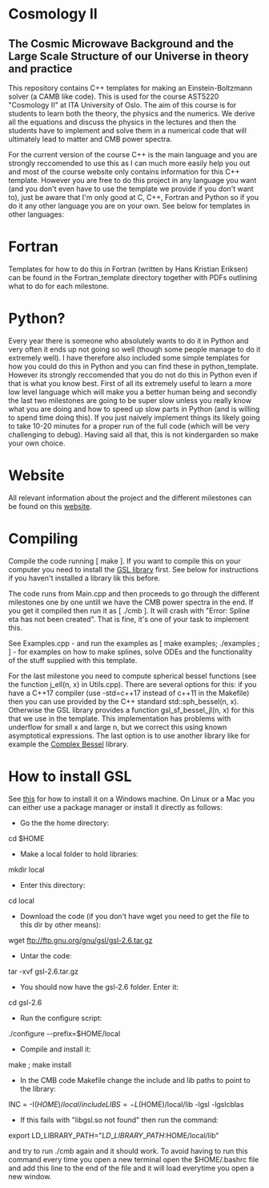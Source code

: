 # Cosmology II
## The Cosmic Microwave Background and the Large Scale Structure of our Universe in theory and practice

This repository contains C++ templates for making an Einstein-Boltzmann solver (a CAMB like code). This is used for the course AST5220 "Cosmology II" at ITA University of Oslo. The aim of this course is for students to learn both the theory, the physics and the numerics. We derive all the equations and discuss the physics in the lectures and then the students have to implement and solve them in a numerical code that will ultimately lead to matter and CMB power spectra. 

For the current version of the course C++ is the main language and you are strongly reccomended to use this as I can much more easily help you out and most of the course website only contains information for this C++ template. However you are free to do this project in any language you want (and you don't even have to use the template we provide if you don't want to), just be aware that I'm only good at C, C++, Fortran and Python so if you do it any other language you are on your own. See below for templates in other languages: 

# Fortran

Templates for how to do this in Fortran (written by Hans Kristian Eriksen) can be found in the Fortran\_template directory together with PDFs outlining what to do for each milestone.

# Python?

Every year there is someone who absolutely wants to do it in Python and very often it ends up not going so well (though some people manage to do it extremely well). I have therefore also included some simple templates for how you could do this in Python and you can find these in python\_template. However its strongly reccomended that you do not do this in Python even if that is what you know best. First of all its extremely useful to learn a more low level language which will make you a better human being and secondly the last two milestones are going to be super slow unless you really know what you are doing and how to speed up slow parts in Python (and is willing to spend time doing this). If you just naively implement things its likely going to take 10-20 minutes for a proper run of the full code (which will be very challenging to debug). Having said all that, this is not kindergarden so make your own choice.

# Website
All relevant information about the project and the different milestones can be found on this [website](https://cmb.wintherscoming.no/).

# Compiling

Compile the code running [ make ]. If you want to compile this on your computer you need to install the [GSL library](ftp://ftp.gnu.org/gnu/gsl/) first. See below for instructions if you haven't installed a library lik this before.

The code runs from Main.cpp and then proceeds to go through the different milestones one by one untill we have the CMB power spectra in the end. If you get it compiled then run it as [ ./cmb ]. It will crash with "Error: Spline eta has not been created". That is fine, it's one of your task to implement this. 

See Examples.cpp - and run the examples as [ make examples; ./examples ; ] - for examples on how to make splines, solve ODEs and the functionality of the stuff supplied with this template.

For the last milestone you need to compute spherical bessel functions (see the function j\_ell(n, x) in Utils.cpp). There are several options for this: if you have a C++17 compiler (use -std=c++17 instead of c++11 in the Makefile) then you can use provided by the C++ standard std::sph\_bessel(n, x). Otherwise the GSL library provides a function gsl\_sf\_bessel\_jl(n, x) for this that we use in the template. This implementation has problems with underflow for small x and large n, but we correct this using known asymptotical expressions. The last option is to use another library like for example the [Complex Bessel](https://github.com/joeydumont/complex_bessel) library.

# How to install GSL

See [this](https://solarianprogrammer.com/) for how to install it on a Windows machine. On Linux or a Mac you can either use a package manager or install it directly as follows:

- Go the the home directory:

cd $HOME

- Make a local folder to hold libraries:

mkdir local

- Enter this directory:

cd local

- Download the code (if you don't have wget you need to get the file to this dir by other means):

wget ftp://ftp.gnu.org/gnu/gsl/gsl-2.6.tar.gz

- Untar the code:

tar -xvf gsl-2.6.tar.gz

- You should now have the gsl-2.6 folder. Enter it:

cd gsl-2.6

- Run the configure script:

./configure --prefix=$HOME/local

- Compile and install it:

make ; make install

- In the CMB code Makefile change the include and lib paths to point to the library:

INC  = -I$(HOME)/local/include
LIBS = -L$(HOME)/local/lib -lgsl -lgslcblas

- If this fails with "libgsl.so not found" then run the command:

export LD\_LIBRARY\_PATH="$LD\_LIBRARY\_PATH:$HOME/local/lib"

and try to run ./cmb again and it should work. To avoid having
to run this command every time you open a new terminal open
the $HOME/.bashrc file and add this line to the end of the file
and it will load everytime you open a new window.

